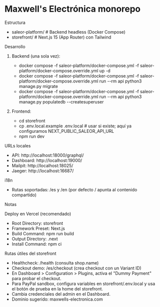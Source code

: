 # Maxwell's Electrónica monorepo

Estructura
- saleor-platform/  # Backend headless (Docker Compose)
- storefront/       # Next.js 15 (App Router) con Tailwind

Desarrollo
1. Backend (una sola vez):
   - docker compose -f saleor-platform/docker-compose.yml -f saleor-platform/docker-compose.override.yml up -d
   - docker compose -f saleor-platform/docker-compose.yml -f saleor-platform/docker-compose.override.yml run --rm api python3 manage.py migrate
   - docker compose -f saleor-platform/docker-compose.yml -f saleor-platform/docker-compose.override.yml run --rm api python3 manage.py populatedb --createsuperuser

2. Frontend:
   - cd storefront
   - cp .env.local.example .env.local  # usar si existe; aquí ya configuramos NEXT_PUBLIC_SALEOR_API_URL
   - npm run dev

URLs locales
- API: http://localhost:18000/graphql/
- Dashboard: http://localhost:19000/
- Mailpit: http://localhost:18025/
- Jaeger: http://localhost:16687/

i18n
- Rutas soportadas: /es y /en (por defecto / apunta al contenido compartido)

Notas

Deploy en Vercel (recomendado)
- Root Directory: storefront
- Framework Preset: Next.js
- Build Command: npm run build
- Output Directory: .next
- Install Command: npm ci

Rutas útiles del storefront
- Healthcheck: /health (consulta shop.name)
- Checkout demo: /es/checkout (crea checkout con un Variant ID)
- En Dashboard > Configuration > Plugins, activa el "Dummy Payment" para probar el checkout.
- Para PayPal sandbox, configura variables en storefront/.env.local y usa el botón de prueba en la home del storefront.
- Cambia credenciales del admin en el Dashboard.
- Dominio sugerido: maxwells-electronica.com
